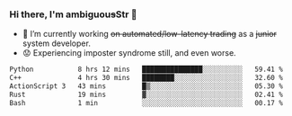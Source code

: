### Hi there, I'm ambiguou~~s~~Str 👋

<!--
**ambiguoustexture/ambiguoustexture** is a ✨ _special_ ✨ repository because its `README.md` (this file) appears on your GitHub profile.

Here are some ideas to get you started:
-->
- 🔭 I’m currently working ~~on automated/low-latency trading~~ as a ~~junior~~ system developer.
- :worried: Experiencing imposter syndrome still, and even worse.

<!--START_SECTION:waka-->

```txt
Python           8 hrs 12 mins   ███████████████░░░░░░░░░░   59.41 %
C++              4 hrs 30 mins   ████████░░░░░░░░░░░░░░░░░   32.60 %
ActionScript 3   43 mins         █▒░░░░░░░░░░░░░░░░░░░░░░░   05.30 %
Rust             19 mins         ▓░░░░░░░░░░░░░░░░░░░░░░░░   02.41 %
Bash             1 min           ░░░░░░░░░░░░░░░░░░░░░░░░░   00.17 %
```

<!--END_SECTION:waka-->
